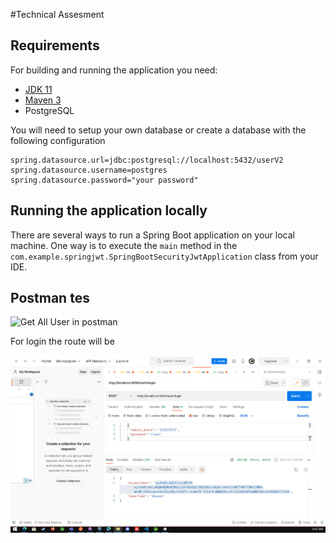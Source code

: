 #Technical Assesment

## Requirements

For building and running the application you need:

- [JDK 11](https://www.oracle.com/co/java/technologies/javase/jdk11-archive-downloads.html)
- [Maven 3](https://maven.apache.org)
- PostgreSQL

You will need to setup your own database or create a database with the following configuration

```
spring.datasource.url=jdbc:postgresql://localhost:5432/userV2
spring.datasource.username=postgres
spring.datasource.password="your password"
```
## Running the application locally

There are several ways to run a Spring Boot application on your local machine. One way is to execute the `main` method in the `com.example.springjwt.SpringBootSecurityJwtApplication` class from your IDE.

## Postman tes


![Get All User in postman](GetAll.png.png)



For login the route will be

![Login in postman](Login.png)

